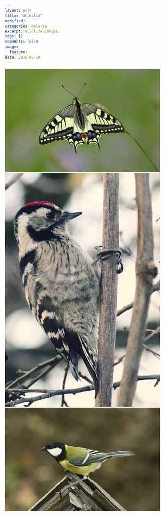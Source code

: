 ```yaml
---
layout: post
title: "Animalia"
modified:
categories: galeria
excerpt: Wildlife images.
tags: []
comments: false
image:
  feature:
date: 2016-06-18
---
```

<div class="galleria">
	<img src="/images/animalia/Papilio machaon.jpg" data-title="Papilio machaon">
	<img src="/images/animalia/Dryobates minor.jpg" data-title="Dryobates minor">
	<img src="/images/animalia/Parus major.jpg" data-title="Parus major">
</div>
